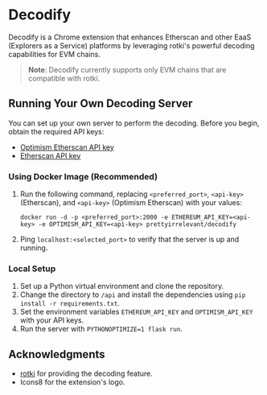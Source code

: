 # Decodify

Decodify is a Chrome extension that enhances Etherscan and other EaaS (Explorers as a Service) platforms by leveraging rotki's powerful decoding capabilities for EVM chains.

> **Note**: Decodify currently supports only EVM chains that are compatible with rotki.

## Running Your Own Decoding Server

You can set up your own server to perform the decoding. Before you begin, obtain the required API keys:

- [Optimism Etherscan API key](https://optimistic.etherscan.io/apis)
- [Etherscan API key](https://docs.etherscan.io/getting-started/viewing-api-usage-statistics)

### Using Docker Image (Recommended)

1. Run the following command, replacing `<preferred_port>`, `<api-key>` (Etherscan), and `<api-key>` (Optimism Etherscan) with your values:

   ```
   docker run -d -p <preferred_port>:2000 -e ETHEREUM_API_KEY=<api-key> -e OPTIMISM_API_KEY=<api-key> prettyirrelevant/decodify
   ```

2. Ping `localhost:<selected_port>` to verify that the server is up and running.

### Local Setup

1. Set up a Python virtual environment and clone the repository.
2. Change the directory to `/api` and install the dependencies using `pip install -r requirements.txt`.
3. Set the environment variables `ETHEREUM_API_KEY` and `OPTIMISM_API_KEY` with your API keys.
4. Run the server with `PYTHONOPTIMIZE=1 flask run`.

## Acknowledgments

- [rotki](https://github.com/rotki/rotki) for providing the decoding feature.
- Icons8 for the extension's logo.
